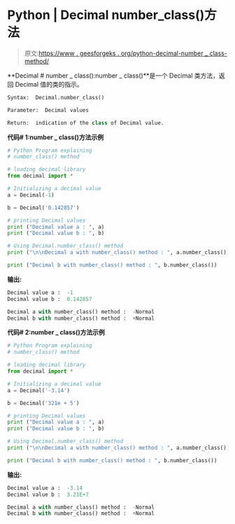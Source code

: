# Python | Decimal number_class()方法

> 原文:[https://www . geesforgeks . org/python-decimal-number _ class-method/](https://www.geeksforgeeks.org/python-decimal-number_class-method/)

**Decimal # number _ class():number _ class()**是一个 Decimal 类方法，返回 Decimal 值的类的指示。

```py
Syntax:  Decimal.number_class()

Parameter:  Decimal values

Return:  indication of the class of Decimal value. 

```

**代码# 1:number _ class()方法示例**

```py
# Python Program explaining 
# number_class() method

# loading decimal library
from decimal import *

# Initializing a decimal value
a = Decimal(-1)

b = Decimal('0.142857')

# printing Decimal values
print ("Decimal value a : ", a)
print ("Decimal value b : ", b)

# Using Decimal.number_class() method
print ("\n\nDecimal a with number_class() method : ", a.number_class())

print ("Decimal b with number_class() method : ", b.number_class())
```

**输出:**

```py
Decimal value a :  -1
Decimal value b :  0.142857

Decimal a with number_class() method :  -Normal
Decimal b with number_class() method :  +Normal

```

**代码# 2:number _ class()方法示例**

```py
# Python Program explaining 
# number_class() method

# loading decimal library
from decimal import *

# Initializing a decimal value
a = Decimal('-3.14')

b = Decimal('321e + 5')

# printing Decimal values
print ("Decimal value a : ", a)
print ("Decimal value b : ", b)

# Using Decimal.number_class() method
print ("\n\nDecimal a with number_class() method : ", a.number_class())

print ("Decimal b with number_class() method : ", b.number_class())
```

**输出:**

```py
Decimal value a :  -3.14
Decimal value b :  3.21E+7

Decimal a with number_class() method :  -Normal
Decimal b with number_class() method :  +Normal

```
